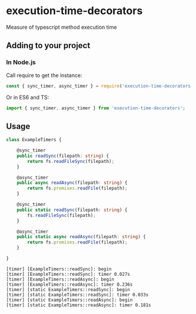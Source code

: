 # execution-time-decorators
Measure of typescript method execution time 

## Adding to your project

### In Node.js

Call require to get the instance:
```js
const { sync_timer, async_timer } = require('execution-time-decorators');
```

Or in ES6 and TS:
```typescript
import { sync_timer, async_timer } from 'execution-time-decorators';
```

## Usage
```typescript
class ExampleTimers {

    @sync_timer
    public readSync(filepath: string) {
        return fs.readFileSync(filepath);
    }

    @async_timer
    public async readAsync(filepath: string) {
        return fs.promises.readFile(filepath);
    }

    @sync_timer
    public static readSync(filepath: string) {
        fs.readFileSync(filepath);
    }

    @async_timer
    public static async readAsync(filepath: string) {
        return fs.promises.readFile(filepath);
    }

}
```

```console
[timer] [ExampleTimers::readSync]: begin
[timer] [ExampleTimers::readSync]: timer 0.027s
[timer] [ExampleTimers::readAsync]: begin
[timer] [ExampleTimers::readAsync]: timer 0.236s
[timer] [static ExampleTimers::readSync]: begin
[timer] [static ExampleTimers::readSync]: timer 0.033s
[timer] [static ExampleTimers::readAsync]: begin
[timer] [static ExampleTimers::readAsync]: timer 0.181s
```

